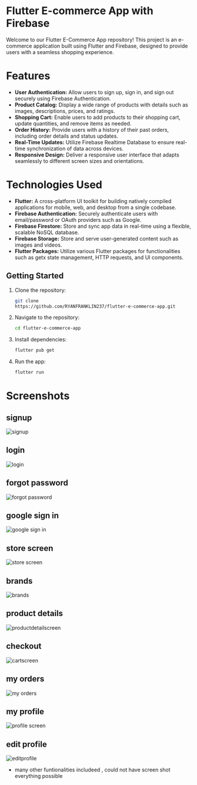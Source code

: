 # Flutter E-commerce App with Firebase 
Welcome to our Flutter E-Commerce App repository! This project is an e-commerce application built using Flutter and Firebase, designed to provide users with a seamless shopping experience.
# Features
- **User Authentication:** Allow users to sign up, sign in, and sign out securely using Firebase Authentication.
- **Product Catalog:** Display a wide range of products with details such as images, descriptions, prices, and ratings.
- **Shopping Cart:** Enable users to add products to their shopping cart, update quantities, and remove items as needed.
- **Order History:** Provide users with a history of their past orders, including order details and status updates.
- **Real-Time Updates:** Utilize Firebase Realtime Database to ensure real-time synchronization of data across devices.
- **Responsive Design:** Deliver a responsive user interface that adapts seamlessly to different screen sizes and orientations.

# Technologies Used
- **Flutter:** A cross-platform UI toolkit for building natively compiled applications for mobile, web, and desktop from a single codebase.
- **Firebase Authentication:** Securely authenticate users with email/password or OAuth providers such as Google.
- **Firebase Firestore:** Store and sync app data in real-time using a flexible, scalable NoSQL database.
- **Firebase Storage:** Store and serve user-generated content such as images and videos.
- **Flutter Packages:** Utilize various Flutter packages for functionalities such as getx state management, HTTP requests, and UI components.
## Getting Started

1. Clone the repository:
   ```bash
   git clone
   https://github.com/RYANFRANKLIN237/flutter-e-commerce-app.git


2. Navigate to the repository:
   ```bash
   cd flutter-e-commerce-app


3. Install dependencies:
   ```bash
   flutter pub get


4. Run the app:
   ```bash
   flutter run 


# Screenshots
## signup
![signup](https://github.com/RYANFRANKLIN237/flutter-e-commerce-app/assets/95378076/2ae77857-b4e6-4dc8-8c92-dc1b9d9afd55)
## login
![login](https://github.com/RYANFRANKLIN237/flutter-e-commerce-app/assets/95378076/9f9ee08d-c03b-4ea2-a7eb-76cbd5d7300b)
## forgot password
![forgot password](https://github.com/RYANFRANKLIN237/flutter-e-commerce-app/assets/95378076/23c572ad-67ee-4915-a0c1-ce36f88ab19a)
## google sign in
![google sign in](https://github.com/RYANFRANKLIN237/flutter-e-commerce-app/assets/95378076/612438c5-b939-4cd3-b5ba-f46c372711c6)
## store screen
![store screen](https://github.com/RYANFRANKLIN237/flutter-e-commerce-app/assets/95378076/eb981d50-fb15-4850-952c-10b310f3d4d8)
## brands
![brands](https://github.com/RYANFRANKLIN237/flutter-e-commerce-app/assets/95378076/da87cb7b-393a-487f-99dd-df0e5e0d88c0)
## product details
![productdetailscreen](https://github.com/RYANFRANKLIN237/flutter-e-commerce-app/assets/95378076/657b445c-8696-4df8-b135-b6dfb18c0e71)
## checkout
![cartscreen](https://github.com/RYANFRANKLIN237/flutter-e-commerce-app/assets/95378076/bee6c54c-00c1-412c-ae2e-78162df90f5f)
## my orders
![my orders](https://github.com/RYANFRANKLIN237/flutter-e-commerce-app/assets/95378076/74a422a3-a65b-4bd2-8eae-9c8b99b0df82)
## my profile
![profile screen](https://github.com/RYANFRANKLIN237/flutter-e-commerce-app/assets/95378076/63db6f60-c54a-453c-9b16-2be0c2293543)
## edit profile
![editprofile](https://github.com/RYANFRANKLIN237/flutter-e-commerce-app/assets/95378076/b8750c2d-7801-4888-b7cf-654b687520df)

- many other funtionalities includeed , could not have screen shot everything possible
























   

